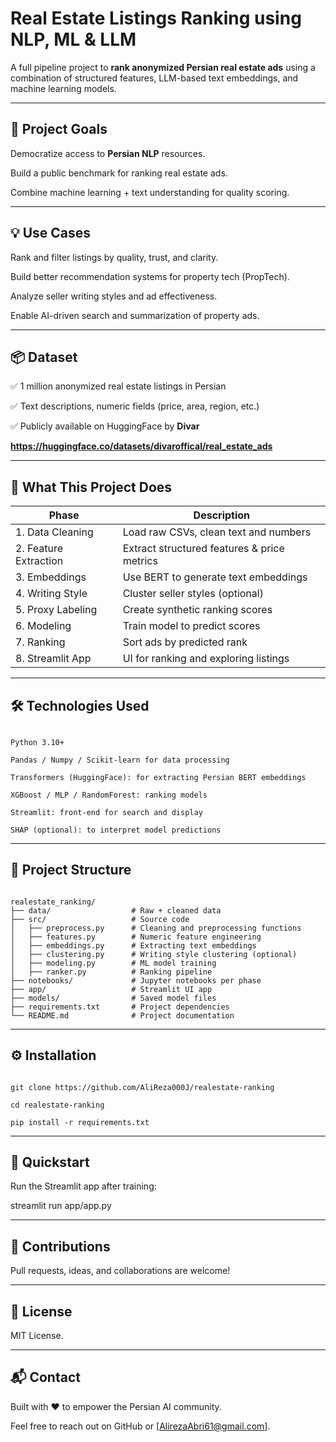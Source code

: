 # **Real Estate Listings Ranking using NLP, ML & LLM**

A full pipeline project to **rank anonymized Persian real estate ads** using a combination of structured features, LLM-based text embeddings, and machine learning models.

---

## 🌟 Project Goals

Democratize access to **Persian NLP** resources.

Build a public benchmark for ranking real estate ads.

Combine machine learning + text understanding for quality scoring.

---

## 💡 Use Cases

Rank and filter listings by quality, trust, and clarity.

Build better recommendation systems for property tech (PropTech).

Analyze seller writing styles and ad effectiveness.

Enable AI-driven search and summarization of property ads.

---

## 📦 Dataset

✅ 1 million anonymized real estate listings in Persian

✅ Text descriptions, numeric fields (price, area, region, etc.)

✅ Publicly available on HuggingFace by **Divar**

**https://huggingface.co/datasets/divaroffical/real_estate_ads**

---

## 🧠 What This Project Does

| Phase            | Description                                 |
|------------------|---------------------------------------------|
| 1. Data Cleaning | Load raw CSVs, clean text and numbers       |
| 2. Feature Extraction | Extract structured features & price metrics |
| 3. Embeddings     | Use BERT to generate text embeddings       |
| 4. Writing Style  | Cluster seller styles (optional)           |
| 5. Proxy Labeling | Create synthetic ranking scores            |
| 6. Modeling       | Train model to predict scores              |
| 7. Ranking        | Sort ads by predicted rank                 |
| 8. Streamlit App  | UI for ranking and exploring listings      |

---

## 🛠 Technologies Used

```

Python 3.10+

Pandas / Numpy / Scikit-learn for data processing

Transformers (HuggingFace): for extracting Persian BERT embeddings

XGBoost / MLP / RandomForest: ranking models

Streamlit: front-end for search and display

SHAP (optional): to interpret model predictions

```

---

## 📁 Project Structure

```

realestate_ranking/
├── data/                  # Raw + cleaned data
├── src/                   # Source code
│   ├── preprocess.py      # Cleaning and preprocessing functions
│   ├── features.py        # Numeric feature engineering
│   ├── embeddings.py      # Extracting text embeddings
│   ├── clustering.py      # Writing style clustering (optional)
│   ├── modeling.py        # ML model training
│   ├── ranker.py          # Ranking pipeline
├── notebooks/             # Jupyter notebooks per phase
├── app/                   # Streamlit UI app
├── models/                # Saved model files
├── requirements.txt       # Project dependencies
└── README.md              # Project documentation

```

---

## ⚙️ Installation

```

git clone https://github.com/AliReza000J/realestate-ranking

cd realestate-ranking

pip install -r requirements.txt

```

---

## 🚀 Quickstart

Run the Streamlit app after training:

streamlit run app/app.py

---

## 🤝 Contributions

Pull requests, ideas, and collaborations are welcome!

---

## 📜 License

MIT License.

---

## 📬 Contact

Built with ❤️ to empower the Persian AI community.

Feel free to reach out on GitHub or [AlirezaAbri61@gmail.com].
